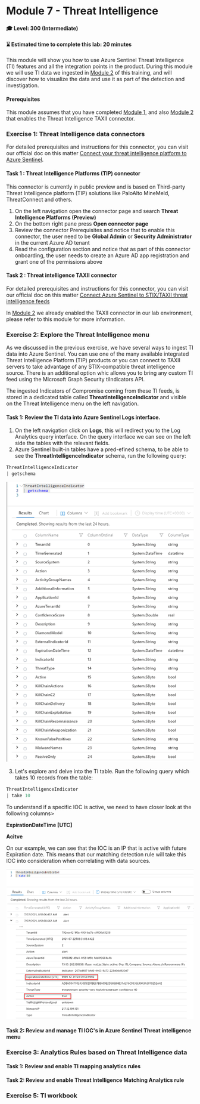 # Module 7 - Threat Intelligence

#### 🎓 Level: 300 (Intermediate)
#### ⌛ Estimated time to complete this lab: 20 minutes

This module will show you how to use Azure Sentinel Threat Intelligence (TI) features and all the integration points in the product.
During this module we will use TI data we ingested in [Module 2](Module-2-Data-Connectors.md) of this training, and will discover how to visualize the data and use it as part of the detection and investigation.


#### Prerequisites
This module assumes that you have completed [Module 1](Module-1-Setting-up-the-environment.md), and also [Module 2](Module-2-Data-Connectors.md) that enables the Threat Intelligence TAXII connector.
 

### Exercise 1: Threat Intelligence data connectors

For detailed prerequisites and instructions for this connector, you can visit our official doc on this matter [Connect your threat intelligence platform to Azure Sentinel](https://docs.microsoft.com/en-us/azure/sentinel/connect-threat-intelligence-tip).

#### Task 1 : Threat Intelligence Platforms (TIP) connector 

This connector is currently in public preview and is based on Third-party Threat Intelligence platform (TIP) solutions like PaloAlto MineMeld, ThreatConnect and others.

1. On the left navigation open the connector page and search **Threat Intelligence Platforms (Preview)**
2. On the bottom right pane press **Open connector page**
3. Review the connector Prerequisites and notice that to enable this connector, the user need to be **Global Admin** or **Security Administrator** in the current Azure AD tenant
4. Read the configuration section and notice that as part of this connector onboarding, the user needs to create an Azure AD app registration and grant one of the permissions above
	
#### Task 2 : Threat intelligence TAXII connector

For detailed prerequisites and instructions for this connector, you can visit our official doc on this matter [Connect Azure Sentinel to STIX/TAXII threat intelligence feeds](https://docs.microsoft.com/en-us/azure/sentinel/connect-threat-intelligence-taxii)

In [Module 2](Module-2-Data-Connectors.md) we already enabled the TAXII connector in our lab environment, please refer to this module for more information.


### Exercise 2: Explore the Threat Intelligence menu

As we discussed in the previous exercise, we have several ways to ingest TI data into Azure Sentinel. You can use one of the many available integrated Threat Intelligence Platform (TIP) products or you can connect to TAXII servers to take advantage of any STIX-compatible threat intelligence source. There is an additional option whic allows you to bring any custom TI feed using the Microsoft Graph Security tiIndicators API.

The ingested Indicators of Compromise coming from these TI feeds, is stored in a dedicated table called **ThreatIntelligenceIndicator** and visible on the Threat Intelligence menu on the left navigation.

#### Task 1: Review the TI data into Azure Sentinel Logs interface.

1. On the left navigation click on **Logs**, this will redirect you to the Log Analytics query interface. On the query interface we can see on the left side the tables with the relevant fields.
2. Azure Sentinel built-in tables have a pred-efined schema, to be able to see the **ThreatIntelligenceIndicator** schema, run the following query: 

 ```powershell
 ThreatIntelligenceIndicator
| getschema
   ```

![schema](../Images/TI-schema.png)

3.	Let's explore and delve into the TI table. Run the following query which takes 10 records from the table:

 ```powershell
ThreatIntelligenceIndicator
| take 10
   ```

To understand if a specific IOC is active, we need to have closer look at the following columns>

**ExpirationDateTime [UTC]**

**Acitve** 

On our example, we can see that the IOC is an IP that is active with future Expiration date. This means that our matching detection rule will take this IOC into consideration when correlating with data sources. 

![Acitve](../Images/TI-active.png)


#### Task 2: Review and manage TI IOC's in Azure Sentinel Threat intelligence menu


### Exercise 3: Analytics Rules based on Threat Intelligence data

#### Task 1: Review and enable TI mapping analytics rules

#### Task 2: Review and enable Threat Intelligence Matching Analytics rule


### Exercise 5: TI workbook
